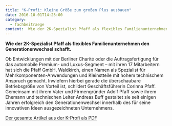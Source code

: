 ```yaml
---
title: "K-Profi: Kleine Größe zum großen Plus ausbauen"
date: 2016-10-01T14:25:00
category:
  - fachbeitraege
content:  Wie der 2K-Spezialist Pfaff als flexibles Familienunternehmen den Generationenwechsel schafft.    Ob Entwicklungen mit der Berliner Charité oder die Auftragsfertigung für das automobile Premium- und Luxus-Segment – mit ihren 17 Mitarbeitern hat sich die Pfaff GmbH, Waldkirch, einen Namen als Spezialist für Mehrkomponenten-Anwendungen und Kleinstteile mit hohem technischem Anspruch gemacht. Inwiefern hierbei gerade die überschaubare Betriebsgröße von Vorteil ist, schildert Geschäftsführerin Corinna Pfaff. Gemeinsam mit ihrem Vater und Firmengründer Adolf Pfaff sowie ihrem Ehemann und technischen Leiter Andreas Buff gestaltet sie seit einigen Jahrenerfolgreich den Generationenwechsel innerhalb des für seine innovativen Ideen ausgezeichneten Unternehmens.    Der gesamte Artikel aus der K-Profi als PDF 
---
```

**Wie der 2K-Spezialist Pfaff als flexibles Familienunternehmen den Generationenwechsel schafft.**

Ob Entwicklungen mit der Berliner Charité oder die Auftragsfertigung für das automobile Premium- und Luxus-Segment – mit ihren 17 Mitarbeitern hat sich die Pfaff GmbH, Waldkirch, einen Namen als Spezialist für Mehrkomponenten-Anwendungen und Kleinstteile mit hohem technischem Anspruch gemacht. Inwiefern hierbei gerade die überschaubare Betriebsgröße von Vorteil ist, schildert Geschäftsführerin Corinna Pfaff. Gemeinsam mit ihrem Vater und Firmengründer Adolf Pfaff sowie ihrem Ehemann und technischen Leiter Andreas Buff gestaltet sie seit einigen Jahren erfolgreich den Generationenwechsel innerhalb des für seine innovativen Ideen ausgezeichneten Unternehmens.

[Der gesamte Artikel aus der K-Profi als PDF](https://pfaffgmbh.com/downloads/K-PROFI%5F2016-10%5FPfaff%5FMR.pdf)